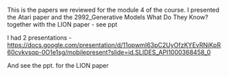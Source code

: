 This is the papers we reviewed for the module 4 of the course.
I presented the Atari paper and the 2992_Generative Models What Do They Know? together with the LION paper - see ppt 

I had 2 presentations - https://docs.google.com/presentation/d/11opwmI63pC2UyOfzKYEvRNiKpR60cvkvsqp-0O1e1sg/mobilepresent?slide=id.SLIDES_API1000368458_0

And see the ppt. for the LION paper
